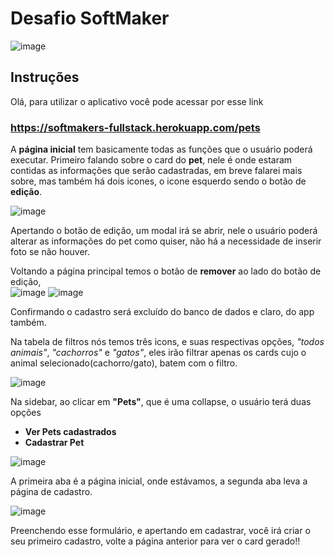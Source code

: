 # **Desafio SoftMaker**

![image](https://user-images.githubusercontent.com/79314576/118318206-6c1cf880-b4cf-11eb-94cd-5ecdc75aaf29.png)

## Instruções

Olá, para utilizar o aplicativo você pode acessar por esse link

### **https://softmakers-fullstack.herokuapp.com/pets**


A **página inicial** tem basicamente todas as funções que o usuário poderá executar.
Primeiro falando sobre o card do **pet**, nele é onde estaram contidas as informações que serão cadastradas, em breve falarei mais sobre, mas também há dois icones, o icone esquerdo sendo o botão de **edição**.

![image](https://user-images.githubusercontent.com/79314576/118319595-5c061880-b4d1-11eb-805b-4c36510f103d.png)

Apertando o botão de edição, um modal irá se abrir, nele o usuário poderá alterar as informações do pet como quiser, não há a necessidade de inserir foto se não houver.

Voltando a página principal temos o botão de **remover** ao lado do botão de edição,  
![image](https://user-images.githubusercontent.com/79314576/118321852-9a510700-b4d4-11eb-9374-cff907960e3e.png)
![image](https://user-images.githubusercontent.com/79314576/118323408-f9178000-b4d6-11eb-8845-b6415c533c14.png)

Confirmando o cadastro será excluído do banco de dados e claro, do app também.

Na tabela de filtros nós temos três icons, e suas respectivas opções, *"todos animais"*, *"cachorros"* e *"gatos"*, eles irão filtrar apenas os cards cujo o animal selecionado(cachorro/gato), batem com o filtro.

![image](https://user-images.githubusercontent.com/79314576/118323572-367c0d80-b4d7-11eb-8207-bd3dd2aa57d2.png)

Na sidebar, ao clicar em **"Pets"**, que é uma collapse, o usuário terá duas opções
* **Ver Pets cadastrados**
* **Cadastrar Pet**

![image](https://user-images.githubusercontent.com/79314576/118324501-860f0900-b4d8-11eb-92cb-932f22d97b06.png)

A primeira aba é a página inicial, onde estávamos, a segunda aba leva a página de cadastro.

![image](https://user-images.githubusercontent.com/79314576/118325409-cc189c80-b4d9-11eb-83dd-2e06a3fd923f.png)

Preenchendo esse formulário, e apertando em cadastrar, você irá criar o seu primeiro cadastro, volte a página anterior para ver o card gerado!!

